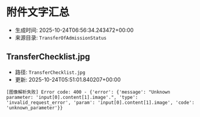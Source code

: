 # 附件文字汇总

- 生成时间: 2025-10-24T06:56:34.243472+00:00
- 来源目录: `TransferOfAdmissionStatus`
## TransferChecklist.jpg
- 路径: `TransferChecklist.jpg`
- 更新: 2025-10-24T05:51:01.840207+00:00

```
[图像解析失败] Error code: 400 - {'error': {'message': "Unknown parameter: 'input[0].content[1].image'.", 'type': 'invalid_request_error', 'param': 'input[0].content[1].image', 'code': 'unknown_parameter'}}
```
